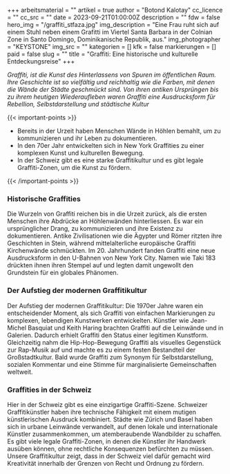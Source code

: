 +++
arbeitsmaterial = ""
artikel = true
author = "Botond Kalotay"
cc_licence = ""
cc_src = ""
date = 2023-09-21T01:00:00Z
description = ""
fdw = false
hero_img = "/graffiti_stfaza.jpg"
img_description = "Eine Frau ruht sich auf einem Stuhl neben einem Grafitti im Viertel Santa Barbara in der Colnian Zone in Santo Domingo, Dominikanische Republik, aus."
img_photographer = "KEYSTONE"
img_src = ""
kategorien = []
kfk = false
markierungen = []
paid = false
slug = ""
title = "Graffiti: Eine historische und kulturelle Entdeckungsreise"
+++

_Graffiti, ist die Kunst des Hinterlassens von Spuren im öffentlichen Raum. Ihre Geschichte ist so vielfältig und reichhaltig wie die Farben, mit denen die Wände der Städte geschmückt sind. Von ihren antiken Ursprüngen bis zu ihrem heutigen Wiederaufleben waren Graffiti eine Ausdrucksform für Rebellion, Selbstdarstellung und städtische Kultur_

{{< important-points >}} 



<ul>

<li>Bereits in der Urzeit haben Menschen Wände in Höhlen bemahlt, um zu kommunizieren und ihr Leben zu dokumentieren.</li>

<li>In den 70er Jahr entwickelten sich in New York Graffities zu einer komplexen Kunst und kulturellen Bewegung.</li>

<li>In der Schweiz gibt es eine starke Graffitikultur und es gibt legale Graffiti-Zonen, um die Kunst zu fördern.</li>

</ul> {{< /important-points >}}

### Historische Graffities

Die Wurzeln von Graffiti reichen bis in die Urzeit zurück, als die ersten Menschen ihre Abdrücke an Höhlenwänden hinterliessen. Es war ein ursprünglicher Drang, zu kommunizieren und ihre Existenz zu dokumentieren. Antike Zivilisationen wie die Ägypter und Römer ritzten ihre Geschichten in Stein, während mittelalterliche europäische Graffiti Kirchenwände schmückten. Im 20. Jahrhundert fanden Graffiti eine neue Ausdrucksform in den U-Bahnen von New York City. Namen wie Taki 183 drückten ihnen ihren Stempel auf und legten damit ungewollt den Grundstein für ein globales Phänomen.

### Der Aufstieg der modernen Graffitikultur

Der Aufstieg der modernen Graffitikultur:
Die 1970er Jahre waren ein entscheidender Moment, als sich Graffiti von einfachen Markierungen zu komplexen, lebendigen Kunstwerken entwickelten. Künstler wie Jean-Michel Basquiat und Keith Haring brachten Graffiti auf die Leinwände und in Galerien. Dadurch erhielt Graffiti den Status einer legitimen Kunstform. Gleichzeitig nahm die Hip-Hop-Bewegung Graffiti als visuelles Gegenstück zur Rap-Musik auf und machte es zu einem festen Bestandteil der Großstadtkultur. Bald wurde Graffiti zum Synonym für Selbstdarstellung, sozialen Kommentar und eine Stimme für marginalisierte Gemeinschaften weltweit.

### Graffities in der Schweiz

Hier in der Schweiz gibt es eine einzigartige Graffiti-Szene. Schweizer Graffitikünstler haben ihre technische Fähigkeit mit einem mutigen künstlerischen Ausdruck kombiniert. Städte wie Zürich und Basel haben sich in urbane Leinwände verwandelt, auf denen lokale und internationale Künstler zusammenkommen, um atemberaubende Wandbilder zu schaffen. Es gibt viele legale Graffiti-Zonen, in denen die Künstler ihr Handwerk ausüben können, ohne rechtliche Konsequenzen befürchten zu müssen. Unsere Graffitikultur zeigt, dass in der Schweiz viel dafür gemacht wird Kreativität innerhalb der Grenzen von Recht und Ordnung zu fördern.
